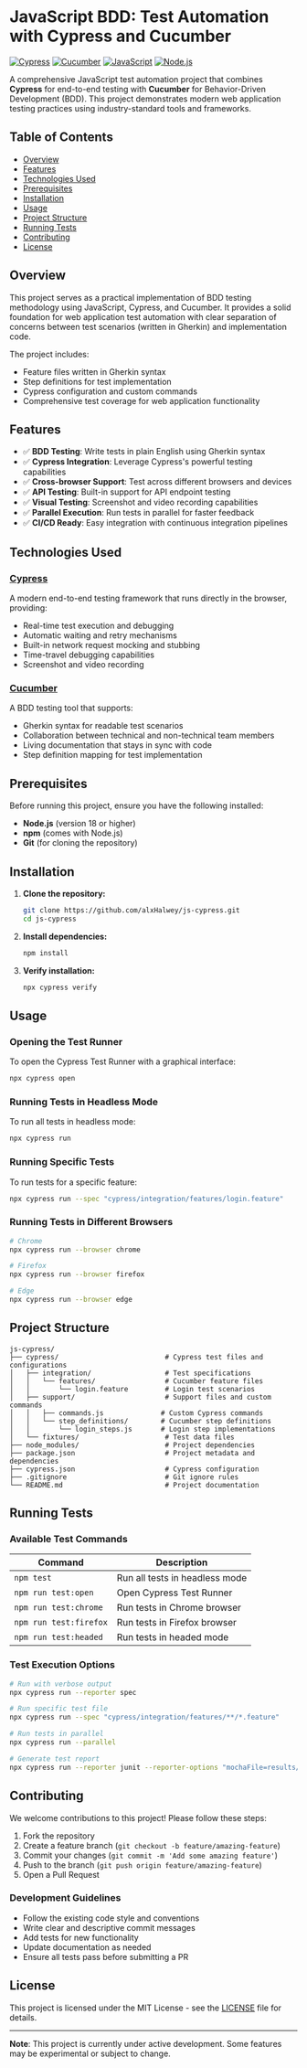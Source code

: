 # JavaScript BDD: Test Automation with Cypress and Cucumber

[![Cypress](https://img.shields.io/badge/Cypress-12.0.0-00C58E?style=flat-square&logo=cypress)](https://www.cypress.io/)
[![Cucumber](https://img.shields.io/badge/Cucumber-BDD-23D96C?style=flat-square&logo=cucumber)](https://cucumber.io/)
[![JavaScript](https://img.shields.io/badge/JavaScript-ES6+-F7DF1E?style=flat-square&logo=javascript)](https://developer.mozilla.org/en-US/docs/Web/JavaScript)
[![Node.js](https://img.shields.io/badge/Node.js-18+-339933?style=flat-square&logo=node.js)](https://nodejs.org/)

A comprehensive JavaScript test automation project that combines **Cypress** for end-to-end testing with **Cucumber** for Behavior-Driven Development (BDD). This project demonstrates modern web application testing practices using industry-standard tools and frameworks.

## Table of Contents

- [Overview](#overview)
- [Features](#features)
- [Technologies Used](#technologies-used)
- [Prerequisites](#prerequisites)
- [Installation](#installation)
- [Usage](#usage)
- [Project Structure](#project-structure)
- [Running Tests](#running-tests)
- [Contributing](#contributing)
- [License](#license)

## Overview

This project serves as a practical implementation of BDD testing methodology using JavaScript, Cypress, and Cucumber. It provides a solid foundation for web application test automation with clear separation of concerns between test scenarios (written in Gherkin) and implementation code.

The project includes:
- Feature files written in Gherkin syntax
- Step definitions for test implementation
- Cypress configuration and custom commands
- Comprehensive test coverage for web application functionality

## Features

- ✅ **BDD Testing**: Write tests in plain English using Gherkin syntax
- ✅ **Cypress Integration**: Leverage Cypress's powerful testing capabilities
- ✅ **Cross-browser Support**: Test across different browsers and devices
- ✅ **API Testing**: Built-in support for API endpoint testing
- ✅ **Visual Testing**: Screenshot and video recording capabilities
- ✅ **Parallel Execution**: Run tests in parallel for faster feedback
- ✅ **CI/CD Ready**: Easy integration with continuous integration pipelines

## Technologies Used

### [Cypress](https://www.cypress.io/)
A modern end-to-end testing framework that runs directly in the browser, providing:
- Real-time test execution and debugging
- Automatic waiting and retry mechanisms
- Built-in network request mocking and stubbing
- Time-travel debugging capabilities
- Screenshot and video recording

### [Cucumber](https://cucumber.io/)
A BDD testing tool that supports:
- Gherkin syntax for readable test scenarios
- Collaboration between technical and non-technical team members
- Living documentation that stays in sync with code
- Step definition mapping for test implementation

## Prerequisites

Before running this project, ensure you have the following installed:

- **Node.js** (version 18 or higher)
- **npm** (comes with Node.js)
- **Git** (for cloning the repository)

## Installation

1. **Clone the repository:**
   ```bash
   git clone https://github.com/alxHalwey/js-cypress.git
   cd js-cypress
   ```

2. **Install dependencies:**
   ```bash
   npm install
   ```

3. **Verify installation:**
   ```bash
   npx cypress verify
   ```

## Usage

### Opening the Test Runner

To open the Cypress Test Runner with a graphical interface:

```bash
npx cypress open
```

### Running Tests in Headless Mode

To run all tests in headless mode:

```bash
npx cypress run
```

### Running Specific Tests

To run tests for a specific feature:

```bash
npx cypress run --spec "cypress/integration/features/login.feature"
```

### Running Tests in Different Browsers

```bash
# Chrome
npx cypress run --browser chrome

# Firefox
npx cypress run --browser firefox

# Edge
npx cypress run --browser edge
```

## Project Structure

```
js-cypress/
├── cypress/                          # Cypress test files and configurations
│   ├── integration/                  # Test specifications
│   │   └── features/                 # Cucumber feature files
│   │       └── login.feature         # Login test scenarios
│   ├── support/                      # Support files and custom commands
│   │   ├── commands.js              # Custom Cypress commands
│   │   └── step_definitions/        # Cucumber step definitions
│   │       └── login_steps.js       # Login step implementations
│   └── fixtures/                     # Test data files
├── node_modules/                     # Project dependencies
├── package.json                      # Project metadata and dependencies
├── cypress.json                      # Cypress configuration
├── .gitignore                        # Git ignore rules
└── README.md                         # Project documentation
```

## Running Tests

### Available Test Commands

| Command | Description |
|---------|-------------|
| `npm test` | Run all tests in headless mode |
| `npm run test:open` | Open Cypress Test Runner |
| `npm run test:chrome` | Run tests in Chrome browser |
| `npm run test:firefox` | Run tests in Firefox browser |
| `npm run test:headed` | Run tests in headed mode |

### Test Execution Options

```bash
# Run with verbose output
npx cypress run --reporter spec

# Run specific test file
npx cypress run --spec "cypress/integration/features/**/*.feature"

# Run tests in parallel
npx cypress run --parallel

# Generate test report
npx cypress run --reporter junit --reporter-options "mochaFile=results/results-[hash].xml"
```

## Contributing

We welcome contributions to this project! Please follow these steps:

1. Fork the repository
2. Create a feature branch (`git checkout -b feature/amazing-feature`)
3. Commit your changes (`git commit -m 'Add some amazing feature'`)
4. Push to the branch (`git push origin feature/amazing-feature`)
5. Open a Pull Request

### Development Guidelines

- Follow the existing code style and conventions
- Write clear and descriptive commit messages
- Add tests for new functionality
- Update documentation as needed
- Ensure all tests pass before submitting a PR

## License

This project is licensed under the MIT License - see the [LICENSE](LICENSE) file for details.

---

**Note**: This project is currently under active development. Some features may be experimental or subject to change.
